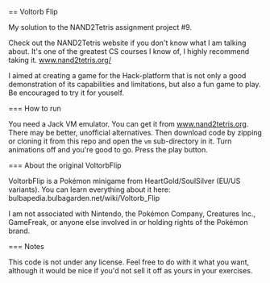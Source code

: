 == Voltorb Flip

My solution to the NAND2Tetris assignment project #9.

Check out the NAND2Tetris website if you don't know what I am talking about. It's one of the greatest CS courses I know of, I highly recommend taking it.  www.nand2tetris.org/

I aimed at creating a game for the Hack-platform that is not only a good demonstration of its capabilities and limitations, but also a fun game to play. Be encouraged to try it for youself.

=== How to run

You need a Jack VM emulator. You can get it from www.nand2tetris.org. There may be better, unofficial alternatives. Then download code by zipping or cloning it from this repo and open the `vm` sub-directory in it. Turn animations off and you're good to go. Press the play button.

=== About the original VoltorbFlip

VoltorbFlip is a Pokémon minigame from HeartGold/SoulSilver (EU/US variants). You can learn everything about it here: bulbapedia.bulbagarden.net/wiki/Voltorb_Flip

I am not associated with Nintendo, the Pokémon Company, Creatures Inc., GameFreak, or anyone else involved in or holding rights of the Pokémon brand.

=== Notes

This code is not under any license. Feel free to do with it what you want, although it would be nice if you'd not sell it off as yours in your exercises.
